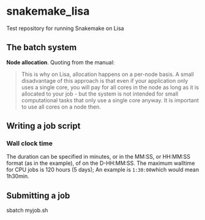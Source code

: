 # snakemake_lisa
Test repository for running Snakemake on Lisa

## The batch system

**Node allocation**. Quoting from the manual:
> This is why on Lisa, allocation happens on a per-node basis. A small disadvantage of this approach is that even if your application only uses a single core, you will pay for all cores in the node as long as it is allocated to your job - but the system is not intended for small computational tasks that only use a single core anyway.
It is important to use all cores on a node then. 

## Writing a job script

### Wall clock time
The duration can be specified in minutes, or in the MM:SS, or HH:MM:SS format (as in the example), of on the D-HH:MM:SS. 
The maximum walltime for CPU jobs is 120 hours (5 days); An example is `1:30:00`which would mean 1h30min.

## Submitting a job
sbatch myjob.sh
